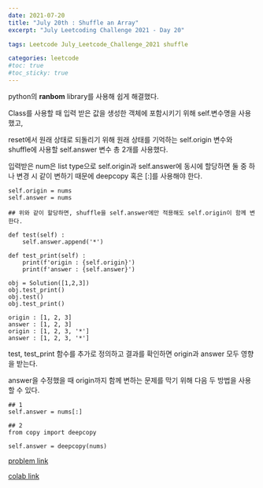 ```yaml
---
date: 2021-07-20
title: "July 20th : Shuffle an Array"
excerpt: "July Leetcoding Challenge 2021 - Day 20"

tags: Leetcode July_Leetcode_Challenge_2021 shuffle

categories: leetcode
#toc: true
#toc_sticky: true
---
```


<script src="https://gist.github.com/1cg2cg3cg/1f889ded4b764dbb45a5eefb805f869d.js"></script>

python의 <b>ranbom</b> library를 사용해 쉽게 해결했다.

Class를 사용할 때 입력 받은 값을 생성한 객체에 포함시키기 위해 self.변수명을 사용했고,

reset에서 원래 상태로 되돌리기 위해 원래 상태를 기억하는 self.origin 변수와 shuffle에 사용할 self.answer 변수 총 2개를 사용했다.

입력받은 num은 list type으로 self.origin과 self.answer에 동시에 할당하면 둘 중 하나 변경 시 같이 변하기 때문에 deepcopy 혹은 [:]를 사용해야 한다.

```
self.origin = nums
self.answer = nums

## 위와 같이 할당하면, shuffle을 self.answer에만 적용해도 self.origin이 함께 변한다.

def test(self) :
    self.answer.append('*')

def test_print(self) :
    print(f'origin : {self.origin}')
    print(f'answer : {self.answer}')

obj = Solution([1,2,3])
obj.test_print()
obj.test()
obj.test_print()

origin : [1, 2, 3]
answer : [1, 2, 3]
origin : [1, 2, 3, '*']
answer : [1, 2, 3, '*']
```
test, test_print 함수를 추가로 정의하고 결과를 확인하면 origin과 answer 모두 영향을 받는다.

answer을 수정했을 때 origin까지 함께 변하는 문제를 막기 위해 다음 두 방법을 사용할 수 있다.

```
## 1
self.answer = nums[:]

## 2
from copy import deepcopy

self.answer = deepcopy(nums)
```

[problem link](https://leetcode.com/problems/shuffle-an-array/)

[colab link](https://colab.research.google.com/drive/1OFBPEGdHqCJLPPMNJsk6Qw2M1Z8nna0y)
